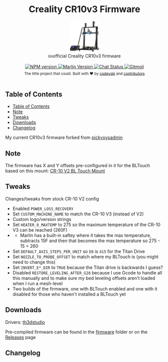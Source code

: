 <h1 align="center">Creality CR10v3 Firmware</h1>

<div align="center">
  <img src="cr10v3.png"
      alt="ditto" width="100" />
</div>
<div align="center">
  <code>Un</code>official Creality CR10v3 firmware
</div>

<br />

<div align="center">
  <!-- Node version -->
  <a href="#">
    <img src="https://img.shields.io/circleci/build/github/codevski/cr10v3-firmware/main"
      alt="NPM version" />
  </a>
  <!-- Marlin Version -->
  <a href="https://marlinfw.org/meta/download/">
    <img src="https://img.shields.io/badge/Marlin-2.0.7.2-success"
      alt="Marlin Version" />
  </a>
  <!-- Chat Status -->
  <a href="#">
    <img src="https://img.shields.io/discord/426035845531959297"
      alt="Chat Status" />
  </a>
  <a href="https://gitmoji.dev">
  <img src="https://img.shields.io/badge/gitmoji-%20😜%20😍-FFDD67.svg?style=flat-square" alt="Gitmoji">
</a>
  
</div>

<div align="center">
  <sub>The little project that could. Built with ❤︎ by
  <a href="https://twitter.com/codevski">codevski</a> and
  <a href="#">
    contributors
  </a>
</div>
<br />

## Table of Contents

- [Table of Contents](#table-of-contents)
- [Note](#note)
- [Tweaks](#tweaks)
- [Downloads](#downloads)
- [Changelog](#changelog)

My current CR10v3 firmware forked from [pickysysadmin](https://git.pickysysadmin.ca/FiZi/cr-10-v3-marlin-config) 

## Note
The firmware has X and Y offsets pre-configured in it for the BLTouch based on this mount: [CR-10 V2 BL Touch Mount](https://www.thingiverse.com/thing:3947349)
## Tweaks

Changes/tweaks from stock CR-10 V2 config
- Enabled `POWER_LOSS_RECOVERY`
- Set `CUSTOM_MACHINE_NAME` to match the CR-10 V3 (instead of V2)
- Custom logo/version strings
- Set `HEATER_0_MAXTEMP` to 275 so the maximum temperature of the CR-10 V3 can be reached (260F)
- - Marlin has a built-in saftey where it takes the max temperature, subtracts 15F and then that becomes the max temperature so 275 - 15 = 260
- Set `DEFAULT_AXIS_STEPS_PER_UNIT` so `E0` is `415` for the Titan Drive
- Set `NOZZLE_TO_PROBE_OFFSET` to match where my BLTouch is (you might need to change this)
- Set `INVERT_E*_DIR` to `TRUE` because the Titan drive is backwards I guess?
- Disabled `RESTORE_LEVELING_AFTER_G28` because I use Gcode to handle all this manually and to make sure my bed leveling offsets aren't loaded when I run a mesh-level
- Two builds of the firmware, one with BLTouch enabled and one with it disabled for those who haven't installed a BLTouch yet
## Downloads

Drivers: [th3dstudio](https://support.th3dstudio.com/hc/en-us/articles/360043291432-CH340-Drivers-TH3D-Uno-Creality-V1-1-4-V1-1-5-Board)

Pre-compiled firmware can be found in the [firmware](https://github.com/codevski/CR10v3-Firmware/tree/main/firmware) folder or on the [Releases](https://github.com/codevski/CR10v3-Firmware/releases) page

## Changelog